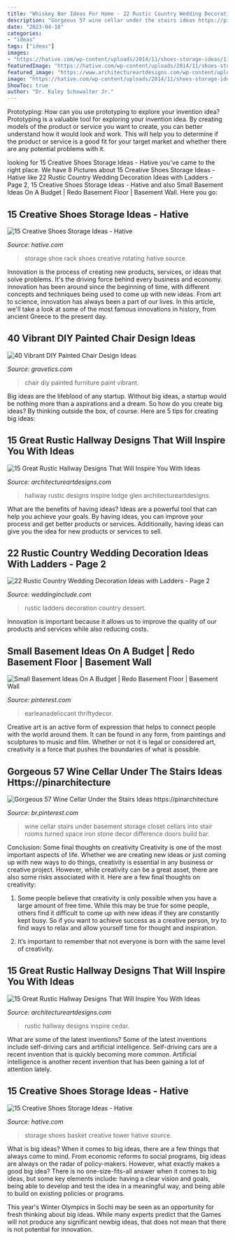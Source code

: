 ```yaml
---
title: "Whiskey Bar Ideas For Home - 22 Rustic Country Wedding Decoration Ideas With Ladders"
description: "Gorgeous 57 wine cellar under the stairs ideas https://pinarchitecture"
date: "2023-04-18"
categories:
- "ideas"
tags: ["ideas"]
images:
- "https://hative.com/wp-content/uploads/2014/11/shoes-storage-ideas/11-rotating-shoe-rack.jpg"
featuredImage: "https://hative.com/wp-content/uploads/2014/11/shoes-storage-ideas/1-basket-tower.jpg"
featured_image: "https://www.architectureartdesigns.com/wp-content/uploads/2016/09/15-Great-Rustic-Hallway-Designs-That-Will-Inspire-You-With-Ideas-10.jpg"
image: "https://hative.com/wp-content/uploads/2014/11/shoes-storage-ideas/11-rotating-shoe-rack.jpg"
ShowToc: true
author: "Dr. Kaley Schowalter Jr."
---
```



Prototyping: How can you use prototyping to explore your invention idea?
Prototyping is a valuable tool for exploring your invention idea. By creating models of the product or service you want to create, you can better understand how it would look and work. This will help you to determine if the product or service is a good fit for your target market and whether there are any potential problems with it.

	

		
looking for 15 Creative Shoes Storage Ideas - Hative you've came to the right place. We have 8 Pictures about 15 Creative Shoes Storage Ideas - Hative like 22 Rustic Country Wedding Decoration Ideas with Ladders - Page 2, 15 Creative Shoes Storage Ideas - Hative and also Small Basement Ideas On A Budget | Redo Basement Floor | Basement Wall. Here you go:
		
    
## 15 Creative Shoes Storage Ideas - Hative

<img loading=lazy src="https://hative.com/wp-content/uploads/2014/11/shoes-storage-ideas/11-rotating-shoe-rack.jpg" onerror="this.onerror=null;this.src='https://tse3.mm.bing.net/th?id=OIP.YkMkxUpJK5RKBZ2a3OEgBwHaMZ&amp;pid=15.1';" alt="15 Creative Shoes Storage Ideas - Hative">

_Source: hative.com_

>storage shoe rack shoes creative rotating hative source. 

	

Innovation is the process of creating new products, services, or ideas that solve problems. It's the driving force behind every business and economy. innovation has been around since the beginning of time, with different concepts and techniques being used to come up with new ideas. From art to science, innovation has always been a part of our lives. In this article, we'll take a look at some of the most famous innovations in history, from ancient Greece to the present day.

    
## 40 Vibrant DIY Painted Chair Design Ideas

<img loading=lazy src="http://www.gravetics.com/wp-content/uploads/2017/08/DIY-Chair-Furniture-Art-Look-at-what-a-little-paint-and-fabric-can-do-to-and-old-chair.jpg" onerror="this.onerror=null;this.src='https://tse4.mm.bing.net/th?id=OIP.5fc6ID9aAkxFa6m4nhvbUgHaNO&amp;pid=15.1';" alt="40 Vibrant DIY Painted Chair Design Ideas">

_Source: gravetics.com_

>chair diy painted furniture paint vibrant. 

	

Big ideas are the lifeblood of any startup. Without big ideas, a startup would be nothing more than a aspirations and a dream. So how do you create big ideas? By thinking outside the box, of course. Here are 5 tips for creating big ideas: 

    
## 15 Great Rustic Hallway Designs That Will Inspire You With Ideas

<img loading=lazy src="https://www.architectureartdesigns.com/wp-content/uploads/2016/09/15-Great-Rustic-Hallway-Designs-That-Will-Inspire-You-With-Ideas-10.jpg" onerror="this.onerror=null;this.src='https://tse3.mm.bing.net/th?id=OIP.CoI7o1tb3uw3d8G0lEbkCwHaKZ&amp;pid=15.1';" alt="15 Great Rustic Hallway Designs That Will Inspire You With Ideas">

_Source: architectureartdesigns.com_

>hallway rustic designs inspire lodge glen architectureartdesigns. 

	

What are the benefits of having ideas?
Ideas are a powerful tool that can help you achieve your goals. By having ideas, you can improve your process and get better products or services. Additionally, having ideas can give you the idea for new products or services to sell.

    
## 22 Rustic Country Wedding Decoration Ideas With Ladders - Page 2

<img loading=lazy src="https://www.weddinginclude.com/wp-content/uploads/2017/06/wedding-dessert-with-ladders.jpg" onerror="this.onerror=null;this.src='https://tse3.mm.bing.net/th?id=OIP.4R2fNlqcj2-URYSBE9zwJQHaLG&amp;pid=15.1';" alt="22 Rustic Country Wedding Decoration Ideas with Ladders - Page 2">

_Source: weddinginclude.com_

>rustic ladders decoration country dessert. 

	

Innovation is important because it allows us to improve the quality of our products and services while also reducing costs.

    
## Small Basement Ideas On A Budget | Redo Basement Floor | Basement Wall

<img loading=lazy src="https://i.pinimg.com/736x/0b/ef/ee/0befee4dcc741705a35ceb8e7c4590e6.jpg" onerror="this.onerror=null;this.src='https://tse2.mm.bing.net/th?id=OIP.rFfc3a1gcjcrkCXd8--hcQHaLH&amp;pid=15.1';" alt="Small Basement Ideas On A Budget | Redo Basement Floor | Basement Wall">

_Source: pinterest.com_

>earleanadeliccant thriftydecor. 

	

Creative art is an active form of expression that helps to connect people with the world around them. It can be found in any form, from paintings and sculptures to music and film. Whether or not it is legal or considered art, creativity is a force that pushes the boundaries of what is possible.

    
## Gorgeous 57 Wine Cellar Under The Stairs Ideas Https://pinarchitecture

<img loading=lazy src="https://i.pinimg.com/736x/03/d0/4e/03d04e460474dba18a5a560c1f3f346a.jpg" onerror="this.onerror=null;this.src='https://tse4.mm.bing.net/th?id=OIP._i2gnR0OlTSonx_IrbI-QQHaJ4&amp;pid=15.1';" alt="Gorgeous 57 Wine Cellar Under the Stairs Ideas https://pinarchitecture">

_Source: br.pinterest.com_

>wine cellar stairs under basement storage closet cellars into stair rooms turned space iron stone decor difference doors build bar. 

	

Conclusion: Some final thoughts on creativity
Creativity is one of the most important aspects of life. Whether we are creating new ideas or just coming up with new ways to do things, creativity is essential in any business or creative project. However, while creativity can be a great asset, there are also some risks associated with it. Here are a few final thoughts on creativity: 
1. Some people believe that creativity is only possible when you have a large amount of free time. While this may be true for some people, others find it difficult to come up with new ideas if they are constantly kept busy. So if you want to achieve success as a creative person, try to find ways to relax and allow yourself time for thought and inspiration. 

2. It’s important to remember that not everyone is born with the same level of creativity.

    
## 15 Great Rustic Hallway Designs That Will Inspire You With Ideas

<img loading=lazy src="https://www.architectureartdesigns.com/wp-content/uploads/2016/09/15-Great-Rustic-Hallway-Designs-That-Will-Inspire-You-With-Ideas-6.jpg" onerror="this.onerror=null;this.src='https://tse2.mm.bing.net/th?id=OIP.t0u1s4Z_GZ1YQS93Fv_YkgHaLG&amp;pid=15.1';" alt="15 Great Rustic Hallway Designs That Will Inspire You With Ideas">

_Source: architectureartdesigns.com_

>rustic hallway designs inspire cedar. 

	

What are some of the latest inventions?
Some of the latest inventions include self-driving cars and artificial intelligence. Self-driving cars are a recent invention that is quickly becoming more common. Artificial intelligence is another recent invention that has been gaining a lot of attention lately.

    
## 15 Creative Shoes Storage Ideas - Hative

<img loading=lazy src="https://hative.com/wp-content/uploads/2014/11/shoes-storage-ideas/1-basket-tower.jpg" onerror="this.onerror=null;this.src='https://tse4.mm.bing.net/th?id=OIP.uU5c6ns-NfJAxeGb-bZqsAHaJ4&amp;pid=15.1';" alt="15 Creative Shoes Storage Ideas - Hative">

_Source: hative.com_

>storage shoes basket creative tower hative source. 

	

What is big ideas?
When it comes to big ideas, there are a few things that always come to mind. From economic reforms to social programs, big ideas are always on the radar of policy-makers. However, what exactly makes a good big idea?
There is no one-size-fits-all answer when it comes to big ideas, but some key elements include: having a clear vision and goals, being able to develop and test the idea in a meaningful way, and being able to build on existing policies or programs.

This year's Winter Olympics in Sochi may be seen as an opportunity for fresh thinking about big ideas. While many experts predict that the Games will not produce any significant newbig ideas, that does not mean that there is not potential for innovation.

